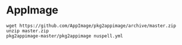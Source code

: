# AppImage

    wget https://github.com/AppImage/pkg2appimage/archive/master.zip
    unzip master.zip
    pkg2appimage-master/pkg2appimage nuspell.yml
